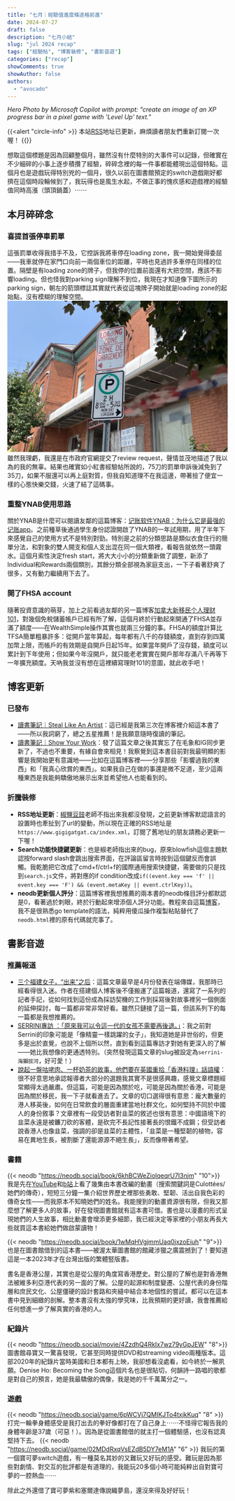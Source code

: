 ```yaml
---
title: "七月｜經驗值進度條逐格前進"
date: 2024-07-27
draft: false
description: "七月小結"
slug: "jul 2024 recap"
tags: ["經驗帖", "博客裝修", "書影音遊"]
categories: ["recap"]
showComments: true
showAuthor: false
authors:
  - "avocado"
---
```

*<span class="text-sm">Hero Photo by Microsoft Copilot with prompt: "create an image of an XP progress bar in a pixel game with 'Level Up' text."<span>*

{{<alert "circle-info" >}}
本站[RSS](https://www.gigigatgat.ca/index.xml)地址已更新，麻煩讀者朋友們重新訂閱一次喔！
{{</alert>}}

想取這個標題是因為回顧整個月，雖然沒有什麼特別的大事件可以記錄，但確實在不少細碎的小事上逐步積攢了經驗，碎碎念裡的每一件事都能體現出這個特點。這個月也是遊戲玩得特別兇的一個月，很久以前在圖書館預定的switch遊戲剛好都擠在這個時段輪候到了，我玩得也是風生水起，不做正事的愧疚感和遊戲裡的經驗值同時高漲（頭頂鍋蓋）⋯⋯

## 本月碎碎念
### 喜提首張停車罰單
這張罰單收得我措手不及，它控訴我將車停在loading zone，我一開始覺得委屈——我車就停在家門口向前一兩個車位的距離，平時也見過許多車停在同樣的位置。隔壁是有loading zone的牌子，但我停的位置前面還有大把空間，應該不影響loading。但也怪我對parking sign理解不到位，我現在才知道像下圖所示的parking sign，朝左的箭頭標誌其實就代表從這塊牌子開始就是loading zone的起始點，沒有模糊的理解空間。
![parking sign](parking-sign.JPG)
雖然我理虧，我還是在市政府官網提交了review request，聲情並茂地描述了我以為的我的無辜。結果也確實如小紅書經驗帖所說的，75刀的罰單申訴後減免到了35刀，如果不服還可以再上庭對質，但我自知道理不在我這邊，帶著撿了便宜一樣的心態快樂交錢，火速了結了這碼事。
### 重整YNAB使用思路
關於YNAB是什麼可以閱讀友鄰的這篇博客：[记账软件YNAB：为什么它是最强的记账app](https://thirdshire.com/why-ynab-is-the-best/)。之前種草後通過學生身份認證開啟了YNAB的一年試用期，用了半年下來感覺自己的使用方式不是特別對勁。特別是之前的分類思路是類似衣食住行的簡單分法，和對象的雙人開支和個人支出混在同一個大類裡，看報告就依然一頭霧水。這個月索性決定fresh start，將大大小小的分類重新做了調整，新添了Individual和Rewards兩個類別，其餘分類全部視為家庭支出，一下子看著舒爽了很多，又有動力繼續用下去了。
### 開了FHSA account
隨著投資意識的萌芽，加上之前看過友鄰的另一篇博客[加拿大新移民个人理财101](https://yukieyun.net/takeaway/welcome-to-canada-personal-finance-01/)，對幾個免稅儲蓄帳戶已經有所了解，這個月終於行動起來開通了FHSA並存滿了額度——在WealthSimple操作其實也就兩三分鐘的事。FHSA的額度計算比TFSA簡單粗暴許多：從開戶當年算起，每年都有八千的存錢額度，直到存到四萬加幣上限，而帳戶的有效期是自開戶日起15年。如果當年開戶了沒存錢，額度可以累計到下年使用；但如果今年沒開戶，就只能老老實實在開戶那年存滿八千再等下一年擴充額度。天吶我並沒有想在這裡續寫理財101的意圖，就此收手吧！
## 博客更新
### 已發布
- [讀書筆記｜Steal Like An Artist](https://www.gigigatgat.ca/posts/steal-like-an-artist/)：這已經是我第三次在博客裡介紹這本書了——所以我詞窮了，總之五星推薦！是我願意隨時復讀的筆記。
- [讀書筆記｜Show Your Work](https://www.gigigatgat.ca/posts/show-your-work/)：發了這篇文章之後其實忘了在毛象和IG同步更新了，不過也不重要，有緣自會來相見！我察覺到這本書目前對我最明顯的影響是我開始更有意識地——比如在這篇博客裡——分享那些「影響過我的東西」和「我真心欣賞的東西」。如果我自己在做的事還是微不足道，至少這兩種東西是我能夠驕傲地展示出來並希望他人也能看到的。
### 折騰裝修
- **RSS地址更新**：[椒鹽豆豉](https://blog.douchi.space/#gsc.tab=0)老師不指出來我都沒發現，之前更新博客默認語言的設置時也牽扯到了url的變動，所以現在正確的RSS地址是`https://www.gigigatgat.ca/index.xml`，訂閱了舊地址的朋友請務必更新一下喔！
- **Search功能快捷鍵更新**：也是椒老師指出來的bug，原來blowfish這個主題默認按forward slash會跳出搜索界面，在評論區留言時按到這個鍵反而會誤觸。我乾脆把它改成了cmd+f/ctrl+f的國際通用搜索快捷鍵，需要做的只是找到`search.js`文件，將對應的if condition改成`if((event.key === 'f' || event.key === 'F') && (event.metaKey || event.ctrlKey))`。
- **neodb更新個人評分**：這篇博客裡我想推薦的兩本書的neodb條目評分都默認是0，看著過於刺眼，終於行動起來增添個人評分功能。教程來自這篇[博客](https://naturaleki.one/post/loading-hugo-05/#%E5%BC%95%E5%85%A5neodb%E5%8D%A1%E7%89%87)，我不是很熟悉go template的語法，純粹用傻瓜操作複製粘貼替代了`neodb.html`裡的原有代碼就完事了。
## 書影音遊
### 推薦報道
- [三个福建女子，“出来”之后](https://www.chicheng.run/posts/fujian-women-immigration-stories/)：這篇文章最早是4月份發表在端傳媒，我那時已經看得很入迷。作者在搭建個人博客後不僅搬運了這篇報道，還寫了一系列的記者手記，從如何找到這份成為採訪契機的工作到採寫後對故事裡另一個側面的延伸探討，每一篇都非常非常好看。雖然只鏈接了這一篇，但該系列下的每一篇都是我想推薦的。
- [SERRINI專訪 ：「原來我可以令這一代的女孩不需要再後退。」](https://jetmagazine.com.hk/serrini-%E6%B5%B7%E7%8D%BA%E6%8B%94%E6%B2%B3/)：我之前對Serrini的印象可能是「像精靈一樣跳躍的女子」，我知道她是非世俗的，但更多是出於直覺，也說不上個所以然，直到看到這篇專訪才對她有更深入的了解——她比我想像的更通透特別。（突然發現這篇文章的slug被設定為`serrini-海獺拔河`，好可愛！）
- [說起一盤咕咾肉、一杯奶茶的故事，他們要在英國重拾「香港料理」話語權](https://www.twreporter.org/a/hong-kong-food-new-wave-in-uk)：很不好意思地承認報導者大部分的選題我其實不是很感興趣，感覺文章標題經常顯得太過嚴肅。但這篇，可能是因為關於吃，可能是因為關於香港，可能是因為關於移民，我一下子就看進去了。文章的切口選得很有意思：龐大數量的港人移英後，如何在日常飲食的層面重建當地社群文化，如何堅持不同於中國人的身份敘事？文章裡有一段受訪者對韭菜的敘述也很有意思：中國語境下的韭菜永遠是被鐮刀砍的客體，是砍完不長記性接著長的恨鐵不成鋼；但受訪者說香港人也像韭菜，強調的卻是韭菜的主體性，「韭菜是一種堅韌的植物，容易在異地生長，被割斷了還能源源不絕生長」，反而像帶著希望。
### 書籍
{{< neodb "https://neodb.social/book/6khBCWeZiolqeqrU7I3njm" "10">}}
我是先在[YouTube](https://www.youtube.com/@francetvslashstudio/search?query=culott%C3%A9es)和[b站](https://space.bilibili.com/1373195468/channel/collectiondetail?sid=49005)上看了幾集由本書改編的動畫（搜索關鍵詞是Culottées/她們的傳奇），短短三分鐘一集介紹世界歷史裡那些勇敢、堅韌、活出自我色彩的傳奇女性——而我原本不知曉她們的姓名。我能搜到的動畫資源很有限，但我又那麼想了解更多人的故事，好在發現圖書館就有這本書可借。書也是以漫畫的形式呈現她們的人生故事，相比動畫會增添更多細節，我已經決定等家裡的小朋友再長大些就買這本書給她們做啟蒙讀物！

{{< neodb "https://neodb.social/book/1wMqHVgjmmUaq0jxzoEiuh" "9">}}
也是在圖書館借到的這本書——被渥太華圖書館的館藏涉獵之廣震撼到了！要知道這是一本2023年才在台灣出版的繁體竪版書。

書名是香港公屋，其實也是從公屋的角度寫香港歷史。對公屋的了解也是對香港無法被維多利亞港代表的另一面的了解。公屋的起源和制度變遷、公屋代表的身份階層和庶民文化、公屋僵硬的設計套路和夾縫中結合本地個性的嘗試，都可以在這本書中見到細緻的剖解。整本書沒有太強的學究味，比我預期的更好讀，我會推薦給任何想進一步了解真實的香港的人。
### 紀錄片
{{< neodb "https://neodb.social/movie/4ZzdhQ4RkIx7wz79yGpJEW" "8">}}
圖書館尋寶又一驚喜發現，它甚至同時提供DVD和streaming video兩種版本。這部2020年的紀錄片當時美國和日本都有上映，我卻想看沒處看，如今終於一解夙願。Denise Ho: Becoming the Song這個片名也是很貼切，何韻詩一路唱的歌都是對自己的預言，她是我最驕傲的偶像，我是她的千千萬萬分之一。
### 遊戲
{{< neodb "https://neodb.social/game/6pWCVj7QMIKJTo4txjkKuq" "8" >}}
打完一輪拳身體感受是我打出去的拳好像都打在了自己身上⋯⋯不怪得它報告我的身體年齡是37歲（可惡！）。因為是從圖書館借的就主打一個體驗感，也沒有認真堅持下去。
{{< neodb "https://neodb.social/game/02MDdRxqVsEZdB5DY7eM1A" "6" >}}
我玩的第一個寶可夢switch遊戲，有一種莫名其妙的又難玩又好玩的感受。難玩是因為那些對劇情、對交互的批評都是有道理的，我能玩20多個小時可能純粹出自對寶可夢的一腔熱血⋯⋯

除此之外還借了寶可夢紫和塞爾達傳說織夢島，還沒來得及好好玩！